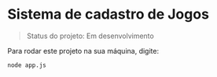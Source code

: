 # Sistema de cadastro de Jogos

> Status do projeto: Em desenvolvimento

Para rodar este projeto na sua máquina, digite:
```
node app.js
```
